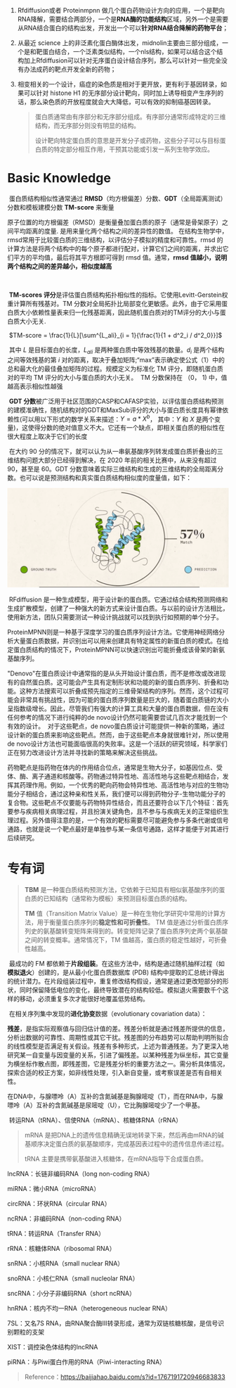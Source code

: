 





1.  Rfdiffusion或者 Proteinmpnn 做几个蛋白药物设计方向的应用，一个是靶向RNA降解，需要结合两部分，一个是**RNA酶的功能结构**区域，另外一个是需要从RNA结合蛋白的结构出发，开发出一个可以**针对RNA结合降解的药物平台**；

2. 从最近 science 上的非泛素化蛋白酶体出发，midnolin主要由三部分组成，一个是和靶蛋白结合，一个泛素类似结构，一个nls结构，如果可以结合这个结构加上Rfdiffusion可以针对无序蛋白设计结合序列，那么可以针对一些完全没有办法成药的靶点开发全新的药物； 

3. 相变相关的一个设计，癌症的染色质是相对于更开放，更有利于基因转录，如果可以针对 histone H1 的无序部分设计靶向，同时加上诱导相变产生序列的话，那么染色质的开放程度就会大大降低，可以有效的抑制癌基因转录。

   > 蛋白质通常由有序部分和无序部分组成。有序部分通常形成特定的三维结构，而无序部分则没有明显的结构。
   >
   > 设计靶向特定蛋白质的意思是开发分子或药物，这些分子可以与目标蛋白质的特定部分相互作用，干预其功能或引发一系列生物学效应。





# Basic Knowledge



​	蛋白质结构相似性通常通过 **RMSD**（均方根偏差）分数、**GDT**（全局距离测试）分数和模板建模分数 **TM-score** 来衡量

​	原子位置的均方根偏差（RMSD）是衡量叠加蛋白质的原子（通常是骨架原子）之间平均距离的度量. 是用来量化两个结构之间的差异性的数值。
​	在结构生物学中，rmsd常用于比较蛋白质的三维结构，以评估分子模拟的精度和可靠性。
​	rmsd 的计算方法是将两个结构中的每个原子都进行配对，计算它们之间的距离，并求出它们平方的平均值，最后将其平方根即可得到 rmsd 值。通常，**rmsd 值越小，说明两个结构之间的差异越小，相似度越高**

​	

​	**TM-scores 评分**是评估蛋白质结构拓扑相似性的指标。它使用Levitt-Gerstein权重计算所有残基对。TM 分数对全局拓扑比局部变化更敏感。此外，由于它采用蛋白质大小依赖性量表来归一化残基距离，因此随机蛋白质对的TM评分的大小与蛋白质大小无关.

​									$TM-score = \frac{1}{L}[\sum^{L_ali}_{i = 1}{\frac{1}{1 + d^2_i / d^2_0}}]$

​	其中 $L$ 是目标蛋白的长度，$L_{ali}$ 是两种蛋白质中等效残基的数量。$d_i$ 是两个结构之间等效残基的第 $i$ 对的距离，取决于叠加矩阵;“max”表示确定使公式（1）中的总和最大化的最佳叠加矩阵的过程。规模定义为标准化 TM 评分，即随机蛋白质对的平均 TM 评分的大小与蛋白质的大小无关。
​	TM 分数保持在 （0， 1) 中，值越高表示相似性越强



​	**GDT 分数**被广泛用于社区范围的CASP和CAFASP实验，以评估蛋白质结构预测的建模准确性，随机结构对的GDT和MaxSub评分的大小与蛋白质长度具有幂律依赖性(可以用以下形式的数学关系来描述：$Y = a * X^b$， 其中：$Y$ 和 $X$ 是两个变量)，这使得分数的绝对值意义不大。它还有一个缺点，即相关蛋白质的相似性在很大程度上取决于它们的长度

​	在大约 90 分的情况下，就可以认为从一串氨基酸序列转发成蛋白质折叠出的三维结构问题大部分已经得到解决，在 2020 年前的相关比赛中，从来没有超过 90，甚至是 60。GDT 分数意味着实际三维结构和生成的三维结构的全局距离分数。也可以说是预测结构和真实蛋白质结构相似度的度量值，如下：

<img src="images/827eab6e8bde4a4b71dc1e0a2828ecb6.png" alt="image-20230412230608937" style="zoom: 50%;" />





​	RFdiffusion 是一种生成模型，用于设计新的蛋白质。它通过结合结构预测网络和生成扩散模型，创建了一种强大的新方式来设计蛋白质。与以前的设计方法相比，使用新方法，团队只需要测试一种设计挑战就可以找到执行如预期的单个分子。

​	ProteinMPNN则是一种基于深度学习的蛋白质序列设计方法。它使用神经网络分析大量蛋白质数据，并识别出可以用来创建具有特定属性的新蛋白质的模式。在给定蛋白质结构的情况下，ProteinMPNN可以快速识别出可能折叠成该骨架的新氨基酸序列。



​	"Denovo"在蛋白质设计中通常指的是从头开始设计蛋白质，而不是修改或改进现有的自然蛋白质。这可能会产生具有定制形状和功能的新的蛋白质序列、折叠和功能。这种方法搜索可以折叠成预先指定的三维骨架结构的序列。
​	然而，这个过程可能会非常具有挑战性，因为可能的蛋白质序列数量是巨大的，随着蛋白质链的大小呈指数级增长。因此，尽管我们有强大的计算工具和大量的蛋白质数据，但在没有任何参考的情况下进行纯粹的de novo设计仍然可能需要尝试几百次才能找到一个有效的设计。
​	对于这些靶点，de novo蛋白质设计可能提供一种新的策略，通过设计新的蛋白质来影响这些靶点。然而，由于这些靶点本身就很难针对，所以使用de novo设计方法也可能面临很高的失败率。这是一个活跃的研究领域，科学家们正在努力改进设计方法并寻找新的策略来解决这些挑战。



​	药物靶点是指药物在体内的作用结合位点，通常是生物大分子，如基因位点、受体、酶、离子通道和核酸等。药物通过特异性地、高活性地与这些靶点相结合，发挥其药理作用。例如，一个优秀的靶向药物会特异性地、高活性地与对应的生物功能分子相结合，通过这种亲和性关系，我们便可以得到药物分子-生物功能分子的复合物。
​	这些靶点不仅要能与药物特异性结合，而且还要符合以下几个特征：首先要参与疾病相关病理过程，并且扮演关键角色，且不参与与疾病无关的正常组织生理过程。另外值得注意的是，一个有效的靶标需要尽可能避免参与多条代谢或信号通路，也就是说一个靶点最好是单独参与某一条信号通路，这样才能便于对其进行后续研究。

# 专有词

> **TBM** 是一种蛋白质结构预测方法，它依赖于已知具有相似氨基酸序列的蛋白质的已知结构（通常称为模板）来预测目标蛋白质的结构。
>
> **TM** 值（Transition Matrix Value）是一种在生物化学研究中常用的计算方法，用于衡量蛋白质序列的**稳定性和可折叠性**。
> 	TM 值是通过分析蛋白质序列史的氨基酸转变矩阵来得到的。转变矩阵记录了蛋白质序列史两个氨基酸之间的转变概率。通常情况下，TM 值越高，蛋白质的稳定性越好，可折叠性越高。

​	最成功的 FM 都依赖于**片段组装**。在这些方法中，结构是通过随机抽样过程（如**模拟退火**）创建的，是从最小化蛋白质数据库 (PDB) 结构中提取的汇总统计得出的统计潜力。在片段组装过程中，重复修改结构假设，通常是通过更改短部分的形状，同时保留降低电位的变化，最终导致潜在的结构较低。模拟退火需要数千个这样的移动，必须重复多次才能很好地覆盖低势结构。

​	在相关序列集中发现的**进化协变**数据（evolutionary covariation data）：

​	**残差**，是指实际观察值与回归估计值的差。残差分析就是通过残差所提供的信息，分析出数据的可靠性、周期性或其它干扰。残差图的分布趋势可以帮助判明所拟合的线性模型是否满足有关假设。残差有多种形式，上述为普通残差。为了更深入地研究某一自变量与因变量的关系，引进了偏残差。以某种残差为纵坐标，其它变量为横坐标作散点图，即残差图，它是残差分析的重要方法之一。需分析具体情况，探索合适的校正方案，如非线性处理，引入新自变量，或考察误差是否有自相关性。



​	在DNA中，与腺嘌呤（A）互补的含氮碱基是胸腺嘧啶（T），而在RNA中，与腺嘌呤（A）互补的含氮碱基是尿嘧啶（U），它比胸腺嘧啶少了一个甲基。

​	转运RNA（tRNA）、信使RNA（mRNA）、核糖体RNA（rRNA）

> mRNA 是把DNA上的遗传信息精确无误地转录下来，然后再由mRNA的碱基顺序决定蛋白质的氨基酸顺序，完成基因表过程中的遗传信息传递过程。
>
> tRNA 主要是携带氨基酸进入核糖体，在mRNA指导下合成蛋白质。
>
> 

lncRNA：长链非编码RNA（long non-coding RNA）


miRNA：微小RNA（microRNA）

circRNA：环状RNA（circular RNA）


ncRNA：非编码RNA（non-coding RNA）


tRNA：转运RNA（Transfer RNA）


rRNA：核糖体RNA（ribosomal RNA）


snRNA：小核RNA（small nuclear RNA）


snoRNA：小核仁RNA（small nucleolar RNA）


sncRNA：小分子非编码RNA（short ncRNA）


hnRNA：核内不均一RNA（heterogeneous nuclear RNA）


7SL：又名7S RNA，由RNA聚合酶III转录形成，通常为双链核糖核酸，是信号识别颗粒的支架


XIST：调控染色体结构的lncRNA


piRNA：与Piwi蛋白作用的RNA（Piwi-interacting RNA）

> Reference：https://baijiahao.baidu.com/s?id=1767191720946683833